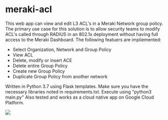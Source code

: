 # meraki-acl

This web app can view and edit L3 ACL's in a Meraki Network group policy.  The primary use case for this solution is to allow security teams to modify ACL's called through RADIUS in an 802.1x deployment without having full access to the Meraki Dashboard.  The following featuers are impliemented:
- Select Organization, Network and Group Policy
- View ACL
- Delete, modify or insert ACE
- Delete entire Group Policy
- Create new Group Policy
- Duplicate Group Policy from another network

Written in Python 3.7 using Flask templates.  Make sure you have the necessary libraries noted in requirements.txt.  Execute using "python3 main.py"
Also tested and works as a cloud native app on Google Cloud Platform.

<img src='https://github.com/dbrown92700/meraki-acl/blob/main/Screen%20Shot%202020-11-19.png?raw=true'>
